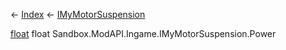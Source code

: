 ← [Index](Api-Index) ← [IMyMotorSuspension](Sandbox.ModAPI.Ingame.IMyMotorSuspension)

[float](System.Single) float Sandbox.ModAPI.Ingame.IMyMotorSuspension.Power